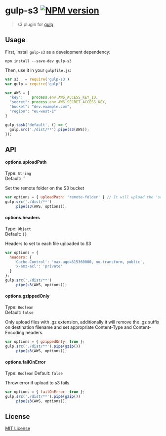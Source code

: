 # gulp-s3 [![NPM version][npm-image]][npm-url]

> s3 plugin for [gulp](https://github.com/wearefractal/gulp)

## Usage

First, install `gulp-s3` as a development dependency:

```shell
npm install --save-dev gulp-s3
```


Then, use it in your `gulpfile.js`:
```javascript
var s3   = require('gulp-s3')
var gulp = require('gulp')

var AWS = {
  "key":    process.env.AWS_ACCESS_KEY_ID,
  "secret": process.env.AWS_SECRET_ACCESS_KEY,
  "bucket": "dev.example.com",
  "region": "eu-west-1"
}

gulp.task('default', () => {
  gulp.src('./dist/**').pipe(s3(AWS));
});
```

## API

#### options.uploadPath

Type: `String`          
Default: ``

Set the remote folder on the S3 bucket

```javascript
var options = { uploadPath: 'remote-folder' } // It will upload the 'src' into '/remote-folder'
gulp.src('./dist/**')
    .pipe(s3(AWS, options));
```

#### options.headers

Type: `Object`          
Default: `{}`

Headers to set to each file uploaded to S3

```javascript
var options = { 
  headers: {
    'Cache-Control': 'max-age=315360000, no-transform, public',
    'x-amz-acl': 'private'
  } 
};
gulp.src('./dist/**')
    .pipe(s3(AWS, options));
```

#### options.gzippedOnly

Type: `Boolean`          
Default: `false`

Only upload files with .gz extension, additionally it will remove the .gz suffix on destination filename and set appropriate Content-Type and Content-Encoding headers.

```javascript
var options = { gzippedOnly: true };
gulp.src('./dist/**').pipe(gzip())
    .pipe(s3(AWS, options));
```

#### options.failOnError
Type: `Boolean`
Default: `false`

Throw error if upload to s3 fails.

```javascript
var options = { failOnError: true };
gulp.src('./dist/**').pipe(gzip())
    .pipe(s3(AWS, options));
```

## License

[MIT License](http://en.wikipedia.org/wiki/MIT_License)

[npm-url]: https://npmjs.org/package/gulp-s3
[npm-image]: https://badge.fury.io/js/gulp-s3.png
